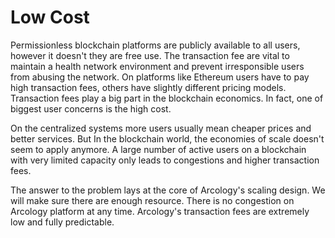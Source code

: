 
# Low Cost

Permissionless blockchain platforms are publicly available to all users, however it doesn't they are free use. The transaction fee are vital to maintain a health network environment and prevent irresponsible users from abusing the network. On platforms like Ethereum users have to pay high transaction fees, others have slightly different pricing models. Transaction fees play a big part in the blockchain economics. In fact, one of biggest user concerns is the high cost.

On the centralized systems more users usually mean cheaper prices and better services. But In the blockchain world, the economies of scale doesn't seem to apply anymore. A large number of active users on a blockchain with very limited capacity only leads to congestions and higher transaction fees.

The answer to the problem lays at the core of Arcology's scaling design. We will make sure there are enough resource. There is no congestion on Arcology platform at any time. Arcology's transaction fees are extremely low and fully predictable.
